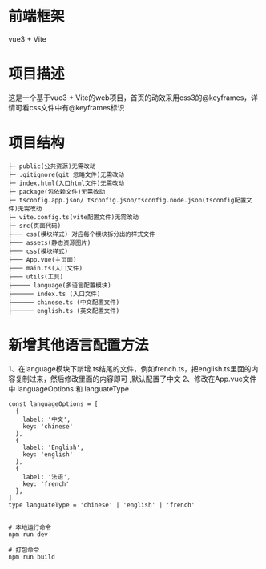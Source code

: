 # 前端框架
vue3 + Vite

# 项目描述
这是一个基于vue3 + Vite的web项目，首页的动效采用css3的@keyframes，详情可看css文件中有@keyframes标识

# 项目结构

  ```
  ├─ public(公共资源)无需改动
  ├─ .gitignore(git 忽略文件)无需改动
  ├─ index.html(入口html文件)无需改动
  ├─ package(包依赖文件)无需改动
  ├─ tsconfig.app.json/ tsconfig.json/tsconfig.node.json(tsconfig配置文件)无需改动
  ├─ vite.config.ts(vite配置文件)无需改动
  ├─ src(页面代码)
  ├─── css(模块样式) 对应每个模块拆分出的样式文件
  ├─── assets(静态资源图片)
  ├─── css(模块样式)
  ├─── App.vue(主页面)
  ├─── main.ts(入口文件)
  ├─── utils(工具)
  ├───── language(多语言配置模块)
  ├────── index.ts (入口文件)
  ├────── chinese.ts (中文配置文件)
  ├────── english.ts (英文配置文件)
  ```
# 新增其他语言配置方法
1、在language模块下新增.ts结尾的文件，例如french.ts，把english.ts里面的内容复制过来，然后修改里面的内容即可 ,默认配置了中文
2、修改在App.vue文件中 languageOptions 和 languateType
```
const languageOptions = [
  {
    label: '中文',
    key: 'chinese'
  },
  {
    label: 'English',
    key: 'english'
  },
  {
    label: '法语',
    key: 'french'
  },
]
type languateType = 'chinese' | 'english' | 'french'


# 本地运行命令
npm run dev

# 打包命令
npm run build

